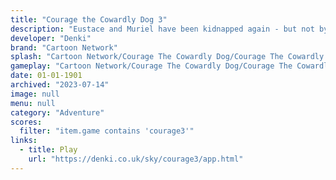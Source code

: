 ```yaml
---
title: "Courage the Cowardly Dog 3"
description: "Eustace and Muriel have been kidnapped again - but not by who you think!"
developer: "Denki"
brand: "Cartoon Network"
splash: "Cartoon Network/Courage The Cowardly Dog/Courage The Cowardly Dog Episode 3/Splash.jpg"
gameplay: "Cartoon Network/Courage The Cowardly Dog/Courage The Cowardly Dog Episode 3/Screen2.jpg"
date: 01-01-1901
archived: "2023-07-14"
image: null
menu: null
category: "Adventure"
scores:
  filter: "item.game contains 'courage3'"
links:
  - title: Play
    url: "https://denki.co.uk/sky/courage3/app.html"
---
```

